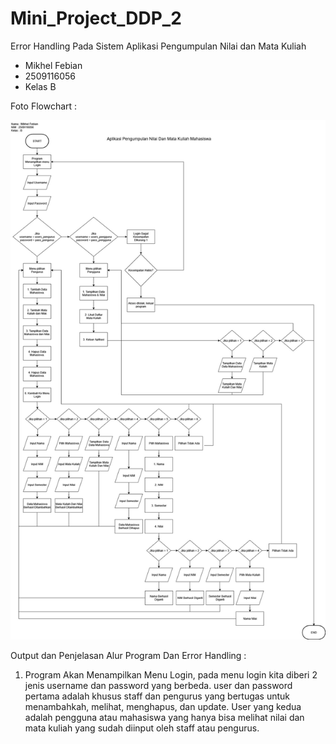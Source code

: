 # Mini_Project_DDP_2
Error Handling Pada Sistem Aplikasi Pengumpulan Nilai dan Mata Kuliah
- Mikhel Febian
- 2509116056
- Kelas B

Foto Flowchart :

![img alt](https://github.com/Mikhelfebian/Mini_Project_DDP_2/blob/5e407b6b9a9997298d924fd986b608cfa11addfb/FLOWCHART%20DDP%202.jpg)

Output dan Penjelasan Alur Program Dan Error Handling :

1. Program Akan Menampilkan Menu Login, pada menu login kita diberi 2 jenis username dan password yang berbeda. user dan password pertama adalah khusus staff dan pengurus yang bertugas untuk menambahkah, melihat, menghapus, dan update. User yang kedua adalah pengguna atau mahasiswa yang hanya bisa melihat nilai dan mata kuliah yang sudah diinput oleh staff atau pengurus.


